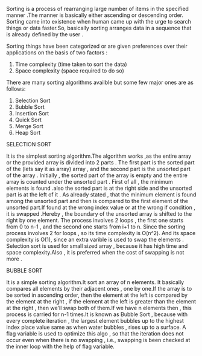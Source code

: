 Sorting is a process of rearranging large number of items in the specified manner .The manner is basically either ascending or descending order.
Sorting came into existence when human came up with the urge to search things or data faster.So, basically sorting arranges data in a sequence that is already defined by the user .

Sorting things have been categorized or are given preferences over their applications on the basis of two factors :
1. Time complexity (time taken to sort the data)
2. Space complexity (space required to do so)

There are many sorting algorithms availble but some few major ones are as follows:
1. Selection Sort
2. Bubble Sort
3. Insertion Sort
4. Quick Sort
5. Merge Sort
6. Heap Sort

SELECTION SORT

It is the simplest sorting algorithm.The algorithm works ,as the entire array or the provided array is divided into 2 parts .
The first part is the sorted part of the  (lets say it as array) array , and the second part is the unsorted part of the array .
Initially , the sorted part of the array is empty and the entire array is counted under the unsorted part .
First of all , the minimum elements is found .also the sorted part is at the right side and the unsorted part is at the left of it .
As already stated , that the minimum element is found among the unsorted part and then is compared to the first element of the unsorted part.If found at the wrong index value or at the wrong if condition , it is swapped .Hereby , the boundary of the unsorted array is shifted to the right by one element.
The process involves 2 loops , the first one starts from 0 to n-1 , and the second one starts from i+1 to n.
Since the sorting process involves 2 for loops , so its time complexity is O(n^2).  And its space complexity is O(1), since an extra varible is used to swap the elements .
Selection sort is used for small sized array , because it has high time and space complexity.Also , it is preferred when the cost of swapping is not more .


BUBBLE SORT

It is a simple sorting algorithm.It sort an array of n elements.
It basically compares all elements by their adjacent ones , one by one.If the array is to be sorted in ascending order, then the element at the left is compared by the element at the right , if the element at the left is greater than the element at the right , then we'll swap both of them.If we have n elements then , this process is carried for n-1 times.It is known as Bubble Sort , because with every complete iteration , the largest element bubbles up to the highest index place value same as when  water bubbles , rises up to a surface.
A flag variable is used to optimize this algo , so that the iteration does not occur even when there is no swapping , i.e., swapping is been checked at the inner loop with the help of flag variable. 
